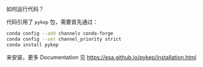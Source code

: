 如何运行代码？

代码引用了 `pykep` 包，需要首先通过：

```bash
conda config --add channels conda-forge
conda config --set channel_priority strict
conda install pykep
```

来安装，更多 Documentation 见 https://esa.github.io/pykep/installation.html